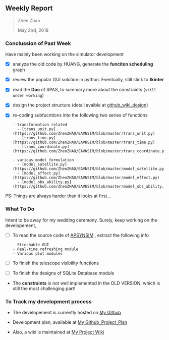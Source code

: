 ## Weekly Report

> Zhen Zhao
>
> May 2nd, 2018

### Conclussion of Past Week

Have mainly been working on the simulator development

- [x] analyze the old code by HUANG, generate the **funciton scheduling** graph
- [x] review the popular GUI solution in python. Eventually, still stick to **tkinter**
- [x] read the **Doc** of SPAS, to summary more about the constraints (`still under working`)
- [x] design the project structure (detail avaible at [github_wiki_design](https://github.com/ZhenZHAO/EAVNSIM/wiki/Roughly-Design))
- [x] re-coding subfucntions into the following two series of functions
      
      - transformation related
        - [trans_unit.py](https://github.com/ZhenZHAO/EAVNSIM/blob/master/trans_unit.py)
        - [trans_time.py](https://github.com/ZhenZHAO/EAVNSIM/blob/master/trans_time.py)
        - [trans_coordinate.py](https://github.com/ZhenZHAO/EAVNSIM/blob/master/trans_coordinate.py)
      
      - various model formulation
        - [model_satellite.py](https://github.com/ZhenZHAO/EAVNSIM/blob/master/model_satellite.py)
        - [model_effect.py](https://github.com/ZhenZHAO/EAVNSIM/blob/master/model_effect.py)
        - [model_obs_ability.py](https://github.com/ZhenZHAO/EAVNSIM/blob/master/model_obs_ability.py)

PS: Things are always harder than it looks at first...

### What To Do 

Intent to be away for my wedding ceremony. Surely, keep working on the developement,

- [ ] To read the source code of [APSYNSIM](https://launchpad.net/apsynsim) , extract the following info
      
      - Strechable GUI
      - Real-time refreshing module
      - Various plot modules
- [ ] To finish the telescope visibility functions
- [ ] To finish the designs of SQLite Database module

- The **constraints** is not well implemented in the OLD VERSION, which is still the most challenging part!



### To Track my development process

- The developement is currently hosted on [My Github](https://github.com/ZhenZHAO/EAVNSIM)

- Development plan, available at [My Github_Project_Plan](https://github.com/ZhenZHAO/EAVNSIM/projects/4) 
- Also, a wiki is maintained at [My Project Wiki](https://github.com/ZhenZHAO/EAVNSIM/wiki) 
